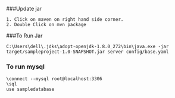 ###Update jar
```
1. Click on maven on right hand side corner.
2. Double Click on mvn package
```

###To Run Jar
```
C:\Users\dell\.jdks\adopt-openjdk-1.8.0_272\bin\java.exe -jar target/sampleproject-1.0-SNAPSHOT.jar server config/base.yaml
```

### To run mysql
```
\connect --mysql root@localhost:3306
\sql
use sampledatabase
```